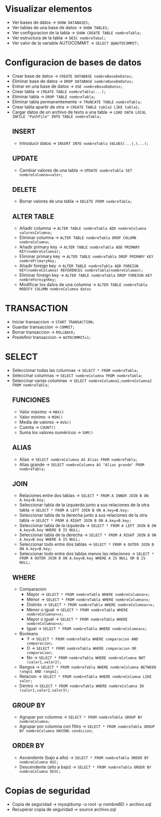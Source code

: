 # Visualizar elementos
* Ver bases de datos -> `SHOW DATABASES;`
* Ver tablas de una base de datos -> `SHOW TABLES;`
* Ver configuracion de la tabla -> `SHOW CREATE TABLE nombreTabla;`
* Ver estructura de la tabla -> `DESC nombreTabal;`
* Ver valor de la variable AUTOCOMMIT -> `SELECT @@AUTOCOMMIT;`

# Configuracion de bases de datos
* Crear base de datos -> `CREATE DATABASE nombreBaseDeDatos;`
* Eliminar base de datos -> `DROP DATABASE nombreBaseDeDatos;`
* Entrar en una base de datos -> `USE nombreBaseDeDatos;`
* Crear tabla -> `CREATE TABLE nombreTabla(...);`
* Eliminar tabla -> `DROP TABLE nombreTabla;`
* Eliminar tabla permanentemente -> `TRUNCATE TABLE nombreTabla;`
* Crear tabla apartir de otra -> `CREATE TABLE tabla2 LIKE tabla1;`
* Cargar datos de un archivo de texto a una tabla -> `LOAD DATA LOCAL INFILE "PathFile" INTO TABLE nombreTabla;`
    ## INSERT
    * Introducir datos -> `INSERT INTO nombreTabla VALUES(...),(...);`
    ## UPDATE
    * Cambiar valores de una tabla -> `UPDATE nombreTabla SET nombreColumna=valor;`
    ## DELETE
    * Borrar valores de una tabla -> `DELETE FROM nombreTabla;`
    ## ALTER TABLE
    * Añadir columna -> `ALTER TABLE nombreTabla ADD nombreColumna valoresColumna;`
    * Eliminar columna -> `ALTER TABLE nombreTabla DROP COLUMN nombreColumna;`
    * Añadir primary key -> `ALTER TABLE nombreTabla ADD PRIMARY KEY(nombreColumna);`
    * Eliminar primary key -> `ALTER TABLE nombreTabla DROP PRIMARY KEY nombrePrimaryKey;`
    * Añadir foreign key -> `ALTER TABLE nombreTabla ADD FOREIGN KEY(nombreColumna) REFERENCES nombreTabla(nombreColuman);`
    * Eliminar foreign key -> `ALTER TABLE nombreTabla DROP FOREIGN KEY nombreForeignKey;`
    * Modificar los datos de una columna -> `ALTER TABLE nombreTabla MODIFY COLUMN nombreColumna datos`

# TRANSACTION
* Iniciar transaccion -> `START TRANSACTION;`
* Guardar transaccion -> `COMMIT;`
* Borrar transaccion -> `ROLLBACK;`
* Predefinir transaccion -> `AUTOCOMMIT=1;`

# SELECT
* Seleccionar todas las columnas -> `SELECT * FROM nombreTabla;`
* Seleccinar columnas -> `SELECT nombreColumna FROM nombreTabla;`
* Seleccinar varias columnas -> `SELECT nombreColumna1,nombreColumna2 FROM nombreTabla;`
    ## FUNCIONES
    * Valor máximo -> `MAX()`
    * Valor mínimo -> `MIN()`
    * Media de valores -> `AVG()`
    * Cuenta -> `COUNT()`
    * Suma los valores numéricos -> `SUM()`
    ## ALIAS
    * Alias -> `SELECT nombreColumna AS Alias FROM nombreTabla;`
    * Alias grande -> `SELECT nombreColumna AS "Alias grande" FROM nombreTabla;`
    ## JOIN
    * Relaciones entre dos tablas -> `SELECT * FROM A INNER JOIN B ON A.key=B.key;`
    * Seleccionar tabla de la izquierda junto a sus relaciones de la otra tabla -> `SELECT * FROM A LEFT JOIN B ON A.key=B.key;`
    * Seleccionar tabla de la derecha junto a sus relaciones de la otra tabla -> `SELECT * FROM A RIGHT JOIN B ON A.key=B.key;`
    * Seleccionar tabla de la izquierda -> `SELECT * FROM A LEFT JOIN B ON A.key=B.key WHERE B IS NULL;`
    * Seleccionar tabla de la derecha -> `SELECT * FROM A RIGHT JOIN B ON A.key=B.key WHERE A IS NULL;`
    * Seleccionar todo entre dos tablas -> `SELECT * FROM A OUTER JOIN B ON A.key=B.key;`
    * Seleccionar todo entre dos tablas menos las relaciones -> `SELECT * FROM A OUTER JOIN B ON A.key=B.key WHERE A IS NULL OR B IS NULL;`
    ## WHERE
    * Comparacion
        * Mayor -> `SELECT * FROM nombreTabla WHERE nombreColumna>x;`
        * Menor -> `SELECT * FROM nombreTabla WHERE nombreColumna<x;`
        * Distinto -> `SELECT * FROM nombreTabla WHERE nombreColumna<>x;`
        * Menor o igual -> `SELECT * FROM nombreTabla WHERE nombreColumna<=x;`
        * Mayor o igual -> `SELECT * FROM nombreTabla WHERE nombreColumna>=x;`
        * Igual -> `SELECT * FROM nombreTabla WHERE nombreColumna=x;`
    * Booleans
        * Y -> `SELECT * FROM nombreTabla WHERE comparacion AND comparacion;`
        * O -> `SELECT * FROM nombreTabla WHERE comparacion OR comparacion;`
        * No -> `SELECT * FROM nombreTabla WHERE nombreColumna NOT (valor1,valor2);`
    * Rangos -> `SELECT * FROM nombreTabla WHERE nombreColumna BETWEEN rango1 AND rango2;`
    * Relacion -> `SELECT * FROM nombreTabla WHERE nombreColumna LIKE valor;`
    * Dentro -> `SELECT * FROM nombreTabla WHERE nombreColumna IN (valor1,valor2,valor3);`
    ## GROUP BY
    * Agrupar por columna -> `SELECT * FROM nombreTabla GROUP BY nombreColumna;`
    * Agrupar por columna con filtro -> `SELECT * FROM nombreTabla GROUP BY nombreColumna HAVING condicion;`
    ## ORDER BY
    * Ascendente (bajo a alto) -> `SELECT * FROM nombreTabla ORDER BY nombreColumna ASC;`
    * Descendente (alto a bajo) -> `SELECT * FROM nombreTabla ORDER BY nombreColumna DESC;`

# Copias de seguridad
* Copia de seguridad -> mysqldump -u root -p nombreBD > archivo.sql
* Recuperar copia de seguridad → source archivo.sql